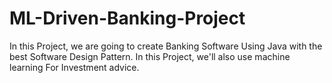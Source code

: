 # ML-Driven-Banking-Project
In this Project, we are going to create Banking Software Using Java with the best Software Design Pattern. In this Project, we'll also use machine learning For Investment advice.
